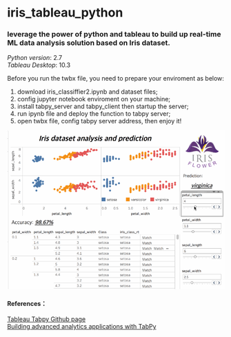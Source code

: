 # iris_tableau_python
### leverage the power of python and tableau to build up real-time ML data analysis solution based on Iris dataset.

_Python version_: 2.7  
_Tableau Desktop_: 10.3

Before you run the twbx file, you need to prepare your enviroment as below:
1. download iris_classiffier2.ipynb and dataset files;
2. config jupyter notebook enviroment on your machine;
3. install tabpy_server and tabpy_client then startup the server;
4. run ipynb file and deploy the function to tabpy server;
5. open twbx file, config tabpy server address, then enjoy it!

![image could be find in github page](/Iris_analysis_and_prediction.gif "Iris_analysis_and_prediction")

#### References： 
[Tableau Tabpy Github page](https://github.com/tableau/TabPy)   
[Building advanced analytics applications with TabPy](https://www.tableau.com/about/blog/2017/1/building-advanced-analytics-applications-tabpy-64916)
